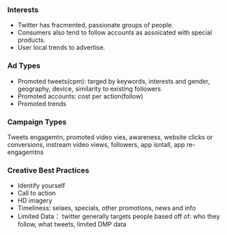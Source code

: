 ### Interests
- Twitter has fracmented, passionate groups of people.
- Consumers also tend to follow accounts as assoicated with special products.
- User local trends to advertise.

### Ad Types
- Promoted tweets(cpm): targed by keywords, interests and gender, geography, device, similarity to existing followers
- Promoted accounts: cost per action(follow)
- Promoted trends

### Campaign Types
Tweets engagemtn, promoted video vies, awareness, website clicks or conversions, instream video views, followers, app isntall, app re-engagemtns

### Creative Best Practices
- Identify yourself
- Call to action
- HD imagery
- Timeliness: selaes, specials, other promotions, news and info
- Limited Data： twitter generally targets people based off of: who they follow, what tweets, limited DMP data


